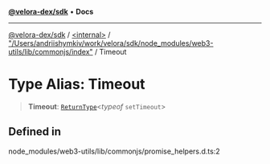 [**@velora-dex/sdk**](../../../../README.md) • **Docs**

***

[@velora-dex/sdk](../../../../globals.md) / [\<internal\>](../../../README.md) / ["/Users/andriishymkiv/work/velora/sdk/node\_modules/web3-utils/lib/commonjs/index"](../README.md) / Timeout

# Type Alias: Timeout

> **Timeout**: [`ReturnType`](../../../type-aliases/ReturnType.md)\<*typeof* `setTimeout`\>

## Defined in

node\_modules/web3-utils/lib/commonjs/promise\_helpers.d.ts:2
